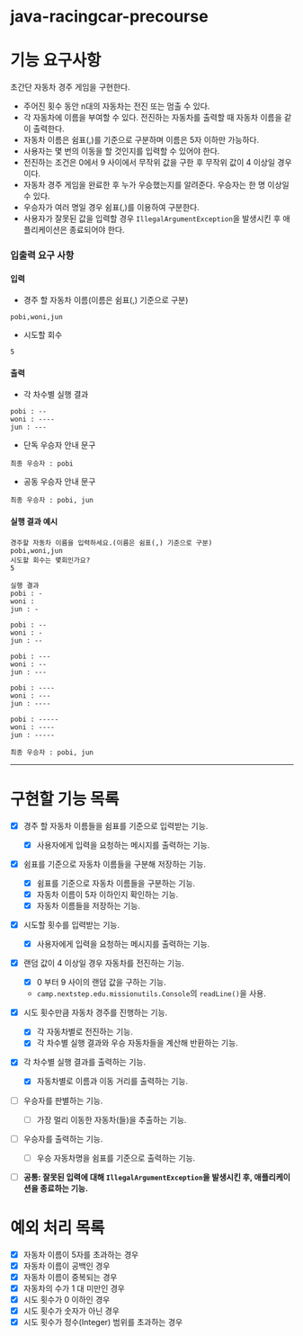 # java-racingcar-precourse

# 기능 요구사항

초간단 자동차 경주 게임을 구현한다.

- 주어진 횟수 동안 n대의 자동차는 전진 또는 멈출 수 있다.
- 각 자동차에 이름을 부여할 수 있다. 전진하는 자동차를 출력할 때 자동차 이름을 같이 출력한다.
- 자동차 이름은 쉼표(,)를 기준으로 구분하며 이름은 5자 이하만 가능하다.
- 사용자는 몇 번의 이동을 할 것인지를 입력할 수 있어야 한다.
- 전진하는 조건은 0에서 9 사이에서 무작위 값을 구한 후 무작위 값이 4 이상일 경우이다.
- 자동차 경주 게임을 완료한 후 누가 우승했는지를 알려준다. 우승자는 한 명 이상일 수 있다.
- 우승자가 여러 명일 경우 쉼표(,)를 이용하여 구분한다.
- 사용자가 잘못된 값을 입력할 경우 `IllegalArgumentException`을 발생시킨 후 애플리케이션은 종료되어야 한다.

### 입출력 요구 사항

#### 입력

- 경주 할 자동차 이름(이름은 쉼표(,) 기준으로 구분)

```
pobi,woni,jun
```

- 시도할 회수

```
5
```

#### 출력

- 각 차수별 실행 결과

```
pobi : --
woni : ----
jun : ---
```

- 단독 우승자 안내 문구

```
최종 우승자 : pobi
```

- 공동 우승자 안내 문구

```
최종 우승자 : pobi, jun
```

#### 실행 결과 예시

```
경주할 자동차 이름을 입력하세요.(이름은 쉼표(,) 기준으로 구분)
pobi,woni,jun
시도할 회수는 몇회인가요?
5

실행 결과
pobi : -
woni : 
jun : -

pobi : --
woni : -
jun : --

pobi : ---
woni : --
jun : ---

pobi : ----
woni : ---
jun : ----

pobi : -----
woni : ----
jun : -----

최종 우승자 : pobi, jun
```

---

# 구현할 기능 목록

- [X] 경주 할 자동차 이름들을 쉼표를 기준으로 입력받는 기능.
    - [X] 사용자에게 입력을 요청하는 메시지를 출력하는 기능.

- [X] 쉼표를 기준으로 자동차 이름들을 구분해 저장하는 기능.
    - [X] 쉼표를 기준으로 자동차 이름들을 구분하는 기능.
    - [X] 자동차 이름이 5자 이하인지 확인하는 기능.
    - [X] 자동차 이름들을 저장하는 기능.

- [X] 시도할 횟수를 입력받는 기능.
    - [X] 사용자에게 입력을 요청하는 메시지를 출력하는 기능.

- [X] 랜덤 값이 4 이상일 경우 자동차를 전진하는 기능.
    - [X] 0 부터 9 사이의 랜덤 값을 구하는 기능.
    - `camp.nextstep.edu.missionutils.Console`의 `readLine()`을 사용.

- [X] 시도 횟수만큼 자동차 경주를 진행하는 기능.
    - [X] 각 자동차별로 전진하는 기능.
    - [X] 각 차수별 실행 결과와 우승 자동차들을 계산해 반환하는 기능.

- [X] 각 차수별 실행 결과를 출력하는 기능.
    - [X] 자동차별로 이름과 이동 거리를 출력하는 기능.

- [ ] 우승자를 판별하는 기능.
    - [ ] 가장 멀리 이동한 자동차(들)을 추출하는 기능.

- [ ] 우승자를 출력하는 기능.
    - [ ] 우승 자동차명을 쉼표를 기준으로 출력하는 기능.

- [ ] **공통: 잘못된 입력에 대해 `IllegalArgumentException`을 발생시킨 후, 애플리케이션을 종료하는 기능.**

# 예외 처리 목록

- [X] 자동차 이름이 5자를 초과하는 경우
- [X] 자동차 이름이 공백인 경우
- [X] 자동차 이름이 중복되는 경우
- [X] 자동차의 수가 1 대 미만인 경우
- [X] 시도 횟수가 0 이하인 경우
- [X] 시도 횟수가 숫자가 아닌 경우
- [X] 시도 횟수가 정수(Integer) 범위를 초과하는 경우